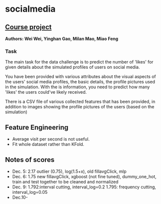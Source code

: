 # socialmedia
## [Course project](https://www.kaggle.com/c/ift6758-a20/overview)
__Authors: Wei Wei, Yinghan Gao, Milan Mao, Miao Feng__

### Task
The main task for the data challenge is to predict the number of 'likes' for given details about the simulated profiles of users on social media.

You have been provided with various attributes about the visual aspects of the users' social media profiles, the basic details, the profile pictures used in the simulation. With the is information, you need to predict how many 'likes' the users could've likely received.

There is a CSV file of various collected features that has been provided, in addition to images showing the profile pictures of the users (based on the simulation)

## Feature Engineering
* Average visit per second is not useful.
* Fit whole dataset rather than KFold.

## Notes of scores
* Dec. 5: 2.17
outlier (0.75), log(1.5+x), old fillavgClick, mlp
* Dec. 6: 1.75
new fillavgClick, xgboost (not fine tuned), dummy_one_hot, train and test together to be cleaned and normalized
* Dec. 9: 
1.792:interval cutting, interval_log=0.2
1.795: frequency cutting, interval_log=0.05
* Dec.10-